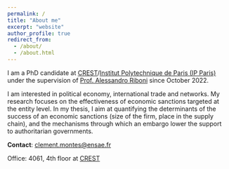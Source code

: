 ```yaml
---
permalink: /
title: "About me"
excerpt: "website"
author_profile: true
redirect_from: 
  - /about/
  - /about.html
---
```


I am a PhD candidate at [CREST](https://crest.science/)/[Institut Polytechnique de Paris (IP Paris)](https://www.ip-paris.fr/en) under the supervision of [Prof. Alessandro Riboni](https://sites.google.com/site/alessandroriboni/) since October 2022.

I am interested in political economy, international trade and networks. My research focuses on the effectiveness of economic sanctions targeted at the entity level. In my thesis, I aim at quantifying the determinants of the success of an economic sanctions (size of the firm, place in the supply chain), and the mechanisms through which an embargo lower the support to authoritarian governments.

**Contact**: clement.montes@ensae.fr

Office: 4061, 4th floor at [CREST](https://crest.science)
